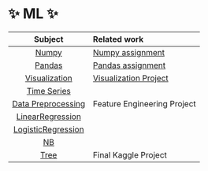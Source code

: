# :sparkles: ML :sparkles:

|                                       Subject                                        | Related work                                                                               |
| :----------------------------------------------------------------------------------: | :----------------------------------------------------------------------------------------- |
|           [Numpy](https://github.com/Chaewon-Leee/TIL/tree/main/ML/Numpy)            | [Numpy assignment](https://github.com/Chaewon-Leee/TIL/blob/main/ML/Numpy/numpy_lab.ipynb) |
|          [Pandas](https://github.com/Chaewon-Leee/TIL/tree/main/ML/Pandas)           | [Pandas assignment](https://github.com/Chaewon-Leee/TIL/blob/main/ML/Pandas/pandas_lab)    |
|   [Visualization](https://github.com/Chaewon-Leee/TIL/tree/main/ML/Visualization)    | [Visualization Project](https://github.com/Chaewon-Leee/PROJECT-Seoul_bike_visualization)  |
|     [Time Series](https://github.com/Chaewon-Leee/TIL/tree/main/ML/Time_Series)      |                                                                                            |
| [Data Preprocessing](https://github.com/Chaewon-Leee/TIL/tree/main/ML/Visualization) | Feature Engineering Project                                                                |
|  [LinearRegression](https://github.com/Chaewon-Leee/TIL/tree/main/ML/Visualization)  |                                                                                            |
| [LogisticRegression](https://github.com/Chaewon-Leee/TIL/tree/main/ML/Visualization) |                                                                                            |
|         [NB](https://github.com/Chaewon-Leee/TIL/tree/main/ML/Visualization)         |                                                                                            |
|        [Tree](https://github.com/Chaewon-Leee/TIL/tree/main/ML/Visualization)        | Final Kaggle Project                                                                       |
